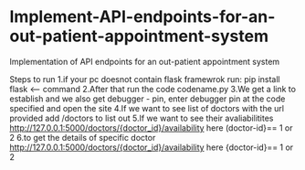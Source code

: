 # Implement-API-endpoints-for-an-out-patient-appointment-system
Implementation of  API endpoints for an out-patient appointment system

Steps to run
1.if your pc doesnot contain flask framewrok 
run: pip install flask  <-- command
2.After that run the code
codename.py
3.We get a link to establish and we also get debugger - pin, enter debugger pin at the code specified and open the site
4.If we want to see list of doctors with the url provided add /doctors to list out
5.If we want to see their avaliabilitites
 http://127.0.0.1:5000/doctors/{doctor_id}/availability          here (doctor-id}== 1 or 2
 6.to get the details of specific doctor
 http://127.0.0.1:5000/doctors/{doctor_id}/availability          here {doctor-id}== 1 or 2
